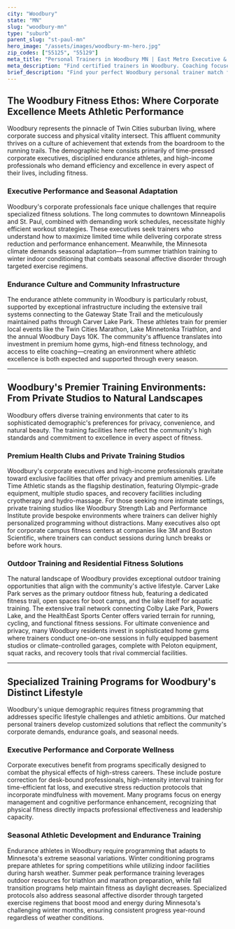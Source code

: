 ```yaml
---
city: "Woodbury"
state: "MN"
slug: "woodbury-mn"
type: "suburb"
parent_slug: "st-paul-mn"
hero_image: "/assets/images/woodbury-mn-hero.jpg"
zip_codes: ["55125", "55129"]
meta_title: "Personal Trainers in Woodbury MN | East Metro Executive & Family Fitness"
meta_description: "Find certified trainers in Woodbury. Coaching focused on executive health, large community recreation centers, and high-end residential amenities."
brief_description: "Find your perfect Woodbury personal trainer match for achieving elite fitness goals in the Twin Cities' premier suburb. Our exclusive service connects busy corporate executives, dedicated endurance athletes, and high-income professionals with certified trainers who specialize in time-efficient workouts, marathon preparation, and seasonal adaptation training. Whether you prefer private home sessions, premium health club facilities, or outdoor workouts at Carver Lake Park, we match you with experts who understand Woodbury's active lifestyle demands. Transform your fitness journey with personalized training solutions designed for ambitious professionals seeking optimal results in Minnesota's challenging climate."
---
```

## The Woodbury Fitness Ethos: Where Corporate Excellence Meets Athletic Performance

Woodbury represents the pinnacle of Twin Cities suburban living, where corporate success and physical vitality intersect. This affluent community thrives on a culture of achievement that extends from the boardroom to the running trails. The demographic here consists primarily of time-pressed corporate executives, disciplined endurance athletes, and high-income professionals who demand efficiency and excellence in every aspect of their lives, including fitness.

### Executive Performance and Seasonal Adaptation

Woodbury's corporate professionals face unique challenges that require specialized fitness solutions. The long commutes to downtown Minneapolis and St. Paul, combined with demanding work schedules, necessitate highly efficient workout strategies. These executives seek trainers who understand how to maximize limited time while delivering corporate stress reduction and performance enhancement. Meanwhile, the Minnesota climate demands seasonal adaptation—from summer triathlon training to winter indoor conditioning that combats seasonal affective disorder through targeted exercise regimens.

### Endurance Culture and Community Infrastructure

The endurance athlete community in Woodbury is particularly robust, supported by exceptional infrastructure including the extensive trail systems connecting to the Gateway State Trail and the meticulously maintained paths through Carver Lake Park. These athletes train for premier local events like the Twin Cities Marathon, Lake Minnetonka Triathlon, and the annual Woodbury Days 10K. The community's affluence translates into investment in premium home gyms, high-end fitness technology, and access to elite coaching—creating an environment where athletic excellence is both expected and supported through every season.

---

## Woodbury's Premier Training Environments: From Private Studios to Natural Landscapes

Woodbury offers diverse training environments that cater to its sophisticated demographic's preferences for privacy, convenience, and natural beauty. The training facilities here reflect the community's high standards and commitment to excellence in every aspect of fitness.

### Premium Health Clubs and Private Training Studios

Woodbury's corporate executives and high-income professionals gravitate toward exclusive facilities that offer privacy and premium amenities. Life Time Athletic stands as the flagship destination, featuring Olympic-grade equipment, multiple studio spaces, and recovery facilities including cryotherapy and hydro-massage. For those seeking more intimate settings, private training studios like Woodbury Strength Lab and Performance Institute provide bespoke environments where trainers can deliver highly personalized programming without distractions. Many executives also opt for corporate campus fitness centers at companies like 3M and Boston Scientific, where trainers can conduct sessions during lunch breaks or before work hours.

### Outdoor Training and Residential Fitness Solutions

The natural landscape of Woodbury provides exceptional outdoor training opportunities that align with the community's active lifestyle. Carver Lake Park serves as the primary outdoor fitness hub, featuring a dedicated fitness trail, open spaces for boot camps, and the lake itself for aquatic training. The extensive trail network connecting Colby Lake Park, Powers Lake, and the HealthEast Sports Center offers varied terrain for running, cycling, and functional fitness sessions. For ultimate convenience and privacy, many Woodbury residents invest in sophisticated home gyms where trainers conduct one-on-one sessions in fully equipped basement studios or climate-controlled garages, complete with Peloton equipment, squat racks, and recovery tools that rival commercial facilities.

---

## Specialized Training Programs for Woodbury's Distinct Lifestyle

Woodbury's unique demographic requires fitness programming that addresses specific lifestyle challenges and athletic ambitions. Our matched personal trainers develop customized solutions that reflect the community's corporate demands, endurance goals, and seasonal needs.

### Executive Performance and Corporate Wellness

Corporate executives benefit from programs specifically designed to combat the physical effects of high-stress careers. These include posture correction for desk-bound professionals, high-intensity interval training for time-efficient fat loss, and executive stress reduction protocols that incorporate mindfulness with movement. Many programs focus on energy management and cognitive performance enhancement, recognizing that physical fitness directly impacts professional effectiveness and leadership capacity.

### Seasonal Athletic Development and Endurance Training

Endurance athletes in Woodbury require programming that adapts to Minnesota's extreme seasonal variations. Winter conditioning programs prepare athletes for spring competitions while utilizing indoor facilities during harsh weather. Summer peak performance training leverages outdoor resources for triathlon and marathon preparation, while fall transition programs help maintain fitness as daylight decreases. Specialized protocols also address seasonal affective disorder through targeted exercise regimens that boost mood and energy during Minnesota's challenging winter months, ensuring consistent progress year-round regardless of weather conditions.